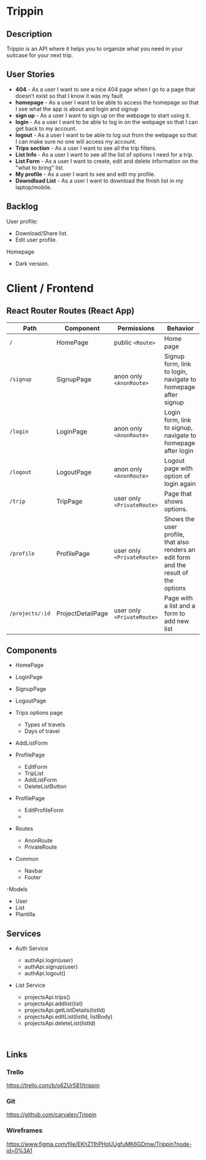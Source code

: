 # Trippin

## Description
Trippin is an API where it helps you to organize what you need in your suitcase for your next trip.
 
## User Stories
 
- **404** - As a user I want to see a nice 404 page when I go to a page that doesn’t exist so that I know it was my fault 
- **homepage** - As a user I want to be able to access the homepage so that I see what the app is about and login and signup
- **sign up** - As a user I want to sign up on the webpage to start using it.
- **login** - As a user I want to be able to log in on the webpage so that I can get back to my account.
- **logout** - As a user I want to be able to log out from the webpage so that I can make sure no one will access my account.
- **Trips section** - As a user I want to see all the trip filters.
- **List Info** - As a user I want to see all the list of options I need for a trip.
- **List Form** - As a user I want to create, edit and delete information on the "what to bring" list.
- **My profile** - As a user I want to see and edit my profile.
- **Downdload List** - As a user I want to download the finish list in my laptop/mobile.

 
## Backlog
 
User profile:
- Download/Share list.
- Edit user profile.
 
Homepage
- Dark version.
 
# Client / Frontend

## React Router Routes (React App)
| Path                      | Component            | Permissions                 | Behavior                                                                             |
| ------------------------- | -------------------- | --------------------------- | ------------------------------------------------------------------------------------ |
| `/`                       | HomePage             | public `<Route>`            | Home page                                                                            |
| `/signup`                 | SignupPage           | anon only  `<AnonRoute>`    | Signup form, link to login, navigate to homepage after signup                        |
| `/login`                  | LoginPage            | anon only `<AnonRoute>`     | Login form, link to signup, navigate to homepage after login                         |
| `/logout`                 | LogoutPage           | anon only `<AnonRoute>`     | Logout page with option of login again                                               |
| `/trip`                   | TripPage             | user only `<PrivateRoute>`  | Page that shows options.                                                             |
| `/profile`                | ProfilePage          | user only  `<PrivateRoute>` | Shows the user profile, that also renders an edit form and the result of the options |
| `/projects/:id`           | ProjectDetailPage    | user only `<PrivateRoute>`  | Page with a list and a form to add new list                                          |

                                         


## Components

- HomePage
 
- LoginPage

- SignupPage

- LogoutPage

- Trips options page  
  * Types of travels
  * Days of travel

- AddListForm

- ProfilePage
  * EditForm
  * TripList
  * AddListForm
  * DeleteListButton
  
- ProfilePage
  * EditProfileForm
  * 

- Routes
  * AnonRoute
  * PrivateRoute

- Common
  * Navbar
  * Footer

-Models
 * User
 * List
 * Plantilla


## Services

- Auth Service
  - authApi.login(user)
  - authApi.signup(user)
  - authApi.logout()

- List Service
  - projectsApi.trips()
  - projectsApi.addlist(list)
  - projectsApi.getListDetails(listId)
  - projectsApi.editList(listId, listBody)
  - projectsApi.deleteList(listId)
  

<br>
  
  
  ## Links
 
### Trello

https://trello.com/b/o6ZUr581/trippin
 
### Git
 
https://github.com/carvalen/Trippin

### Wireframes
https://www.figma.com/file/EKhZ11hPHqUUgfuMK6GDmw/Trippin?node-id=0%3A1




